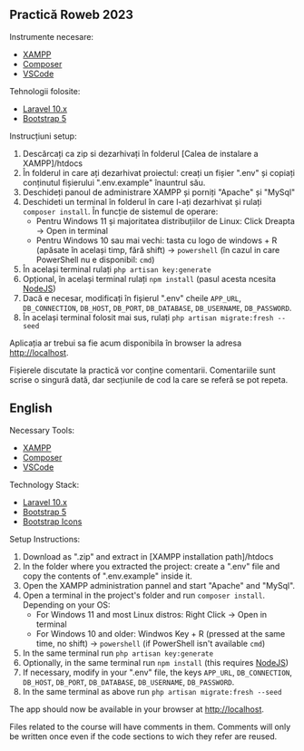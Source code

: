 ## Practică Roweb 2023

Instrumente necesare: 

 - [XAMPP](https://www.apachefriends.org/download.html)
 - [Composer](https://getcomposer.org/download/)
 - [VSCode](https://code.visualstudio.com/)

Tehnologii folosite:

- [Laravel 10.x](https://laravel.com/docs/10.x)
- [Bootstrap 5](https://getbootstrap.com/docs/5.3/getting-started/introduction/)

Instrucțiuni setup:

 1. Descărcați ca zip si dezarhivați în folderul [Calea de instalare a XAMPP]/htdocs 
 2. În folderul in care ați dezarhivat proiectul: creați un fișier ".env" și copiați conținutul fișierului ".env.example" înauntrul său.
 3. Deschideți panoul de administrare XAMPP și porniți "Apache" și "MySql"
 4. Deschideti un terminal în folderul în care l-ați dezarhivat și rulați `composer install`. În funcție de sistemul de operare:
	- Pentru Windows 11 și majoritatea distribuțiilor de Linux: Click Dreapta -> Open in terminal
	- Pentru Windows 10 sau mai vechi: tasta cu logo de windows + R (apăsate în același timp, fără shift) -> `powershell` (în cazul in care PowerShell nu e disponibil: `cmd`)
 5. În același terminal rulați `php artisan key:generate`
 6. Opțional, în același terminal rulați `npm install` (pasul acesta ncesita [NodeJS](https://nodejs.org/en))
 7. Dacă e necesar, modificați în fișierul ".env" cheile `APP_URL`, `DB_CONNECTION`, `DB_HOST`, `DB_PORT`, `DB_DATABASE`, `DB_USERNAME`, `DB_PASSWORD`.
 8. În același terminal folosit mai sus, rulați `php artisan migrate:fresh --seed`

Aplicația ar trebui sa fie acum disponibila în browser la adresa [http://localhost](http://localhost).

Fișierele discutate la practică vor conține comentarii. Comentariile sunt scrise o singură dată, dar secțiunile de cod la care se referă se pot repeta.

## English

Necessary Tools: 

 - [XAMPP](https://www.apachefriends.org/download.html)
 - [Composer](https://getcomposer.org/download/)
 - [VSCode](https://code.visualstudio.com/)

Technology Stack:

- [Laravel 10.x](https://laravel.com/docs/10.x)
- [Bootstrap 5](https://getbootstrap.com/docs/5.3/getting-started/introduction/)
- [Bootstrap Icons](https://icons.getbootstrap.com/)

Setup Instructions:

 1. Download as ".zip" and extract in [XAMPP installation path]/htdocs 
 2. In the folder where you extracted the project: create a ".env" file and copy the contents of ".env.example" inside it.
 3. Open the XAMPP administration pannel and start "Apache" and "MySql".
 4. Open a terminal in the project's folder and run `composer install`. Depending on your OS:
	- For Windows 11 and most Linux distros: Right Click -> Open in terminal
	- For Windows 10 and older: Windwos Key + R (pressed at the same time, no shift) -> `powershell` (if PowerShell isn't available `cmd`)
 5. In the same terminal run `php artisan key:generate`
 6. Optionally, in the same terminal run `npm install` (this requires [NodeJS](https://nodejs.org/en))
 7. If necessary, modify in your ".env" file, the keys `APP_URL`, `DB_CONNECTION`, `DB_HOST`, `DB_PORT`, `DB_DATABASE`, `DB_USERNAME`, `DB_PASSWORD`.
 8. In the same terminal as above run `php artisan migrate:fresh --seed`

The app should now be available in your browser at [http://localhost](http://localhost).

Files related to the course will have comments in them. Comments will only be written once even if the code sections to wich they refer are reused.
